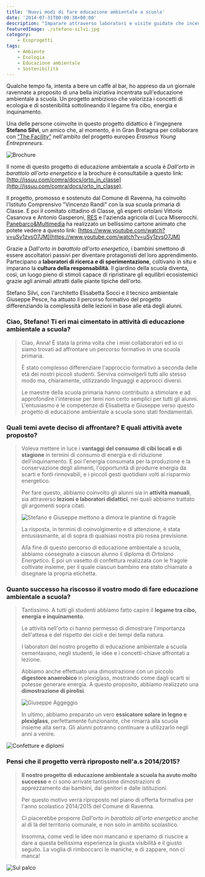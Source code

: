 ```yaml
---
title: 'Nuovi modi di fare educazione ambientale a scuola'
date: '2014-07-31T00:00:38+00:00'
description: "Imparare attraverso laboratori e visite guidate che incentivino la creatività dei bambini: c'è un nuovo modo di fare educazione ambientale a scuola."
featuredImage: ./stefano-silvi.jpg
category:
    - Ecoprogetti
tags:
    - Ambiente
    - Ecologia
    - Educazione ambientale
    - Sostenibilità
---
```


Qualche tempo fa, intenta a bere un caffè al bar, ho appreso da un giornale ravennate a proposito di una bella iniziativa incentrata sull'educazione ambientale a scuola. Un progetto ambizioso che valorizza i concetti di ecologia e di sostenibilità sottolineando il legame fra cibo, energia e inquinamento.

Una delle persone coinvolte in questo progetto didattico è l'ingegnere **Stefano Silvi**, un amico che, al momento, è in Gran Bretagna per collaborare con ["The Facility"](http://www.the-facility.co.uk) nell'ambito del progetto europeo _Erasmus Young Entrepreneurs_.

![Brochure](./brochure.jpg)

Il nome di questo progetto di educazione ambientale a scuola è _Dall'orto in barattolo all'orto energetico_ e la brochure è consultabile a questo link: [http://issuu.com/comra/docs/orto_in_classe](http://issuu.com/comra/docs/orto_in_classe).

Il progetto, promosso e sostenuto dal Comune di Ravenna, ha coinvolto l'Istituto Comprensivo "Vincenzo Randi" con la sua scuola primaria di Classe. E poi il comitato cittadino di Classe, gli esperti ortolani Vittorio Casanova e Antonio Gasperoni, [RES](http://www.resitalia.org) e l'azienda agricola di Luca Miserocchi.
[Panebarco&Multimedia](http://www.panebarco.it) ha realizzato un bellissimo cartone animato che potete vedere a questo link: [https://www.youtube.com/watch?v=uSy1zvsO7JM](https://www.youtube.com/watch?v=uSy1zvsO7JM)

Grazie a _Dall'orto in barattolo all'orto energetico_, i bambini smettono di essere ascoltatori passivi per diventare protagonisti del loro apprendimento. Partecipano a **laboratori di ricerca e di sperimentazione**, coltivano in situ e imparano la **cultura della responsabilità**.
Il giardino della scuola diventa, così, un luogo pieno di stimoli capace di ripristinare gli equilibri ecosistemici grazie agli animali attratti dalle piante tipiche dell'orto.

Stefano Silvi, con l'architetto Elisabetta Socci e il tecnico ambientale Giuseppe Pesce, ha attuato il percorso formativo del progetto differenziando la complessità delle lezioni in base alle età degli alunni.

### Ciao, Stefano! Ti eri mai cimentato in attività di educazione ambientale a scuola?

> Ciao, Anna! È stata la prima volta che i miei collaboratori ed io ci siamo trovati ad affrontare un percorso formativo in una scuola primaria.
>
> È stato complesso differenziare l'approccio formativo a seconda delle età dei nostri piccoli studenti. Serviva coinvolgerli tutti allo stesso modo ma, chiaramente, utilizzando linguaggi e approcci diversi.
>
> Le maestre della scuola primaria hanno contribuito a stimolare e ad approfondire l'interesse per temi non certo semplici per tutti gli alunni. L'entusiasmo e le competenze di Elisabetta e Giuseppe verso questo progetto di educazione ambientale a scuola sono stati fondamentali.

### Quali temi avete deciso di affrontare? E quali attività avete proposto?

> Voleva mettere in luce i **vantaggi del consumo di cibi locali e di stagione** in termini di consumo di energia e di riduzione dell'inquinamento. E poi l'energia consumata per la produzione e la conservazione degli alimenti, l'opportunità di produrre energia da scarti e fonti rinnovabili, e i piccoli gesti quotidiani volti al risparmio energetico.
>
> Per fare questo, abbiamo coinvolto gli alunni sia in **attività manuali**, sia attraverso **lezioni e laboratori didattici**, nei quali abbiamo trattato gli argomenti sopra citati.
>
> ![Stefano e Giuseppe mettono a dimora le piantine di fragole](./a-dimora.jpg)
>
> La risposta, in termini di coinvolgimento e di attenzione, è stata entusiasmante, al di sopra di qualsiasi nostra più rosea previsione.
>
> Alla fine di questo percorso di educazione ambientale a scuola, abbiamo consegnato a ciascun alunno il diploma di _Ortolano Energetico_. E poi un vasetto di confettura realizzata con le fragole coltivate insieme, per il quale ciascun bambino era stato chiamato a disegnare la propria etichetta.

### Quanto successo ha riscosso il vostro modo di fare educazione ambientale a scuola?

> Tantissimo. A tutti gli studenti abbiamo fatto capire il **legame tra cibo, energia e inquinamento**.
>
> Le attività nell'orto ci hanno permesso di dimostrare l'importanza dell'attesa e del rispetto dei cicli e dei tempi della natura.
>
> I laboratori del nostro progetto di educazione ambientale a scuola cementavano, negli studenti, le idee e i concetti-chiave affrontati a lezione.
>
> Abbiamo anche effettuato una dimostrazione con un piccolo **digestore anaerobico** in plexiglass, mostrando come dagli scarti si potesse generare energia. A questo proposito, abbiamo realizzato una **dimostrazione di pirolisi**.
>
> ![Giuseppe Aggeggio](./giuseppe-aggeggio.jpg)
>
> In ultimo, abbiamo preparato un vero **essicatore solare in legno e plexiglass**, perfettamente funzionante, che rimarrà alla scuola insieme alla serra. Gli alunni potranno continuare a utilizzarlo negli anni a venire.

![Confetture e diplomi](./confetture-e-diplomi.jpg)

### Pensi che il progetto verrà riproposto nell'a.s 2014/2015?

> **Il nostro progetto di educazione ambientale a scuola ha avuto molto successo** e ci sono arrivate tantissime dimostrazioni di apprezzamento dai bambini, dai genitori e dalle istituzioni.
>
> Per questo motivo verrà riproposto nel piano di offerta formativa per l'anno scolastico 2014/2015 del Comune di Ravenna.
>
> Ci piacerebbe proporre _Dall'orto in barattolo all'orto energetico_ anche al di là del territorio comunale, e non solo in ambito scolastico.
>
> Insomma, come vedi le idee non mancano e speriamo di riuscire a dare a questa bellissima esperienza la giusta visibilità e il giusto seguito. La voglia di rimboccarci le maniche, e di zappare, non ci manca!

![Sul palco](./sul-palco.jpg)
